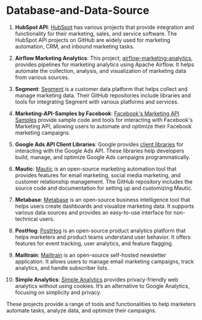 # Database-and-Data-Source

1. **HubSpot API**: [HubSpot](https://github.com/HubSpot) has various projects that provide integration and functionality for their marketing, sales, and service software. The HubSpot API projects on GitHub are widely used for marketing automation, CRM, and inbound marketing tasks.

2. **Airflow Marketing Analytics**: This project, [airflow-marketing-analytics](https://github.com/astronomerio/airflow-marketing-analytics), provides pipelines for marketing analytics using Apache Airflow. It helps automate the collection, analysis, and visualization of marketing data from various sources.

3. **Segment**: [Segment](https://github.com/segmentio) is a customer data platform that helps collect and manage marketing data. Their GitHub repositories include libraries and tools for integrating Segment with various platforms and services.

4. **Marketing-API-Samples by Facebook**: [Facebook's Marketing API Samples](https://github.com/facebook/facebook-python-business-sdk) provide sample code and tools for interacting with Facebook's Marketing API, allowing users to automate and optimize their Facebook marketing campaigns.

5. **Google Ads API Client Libraries**: Google provides [client libraries](https://github.com/googleads/google-ads-python) for interacting with the Google Ads API. These libraries help developers build, manage, and optimize Google Ads campaigns programmatically.

6. **Mautic**: [Mautic](https://github.com/mautic/mautic) is an open-source marketing automation tool that provides features for email marketing, social media marketing, and customer relationship management. The GitHub repository includes the source code and documentation for setting up and customizing Mautic.

7. **Metabase**: [Metabase](https://github.com/metabase/metabase) is an open-source business intelligence tool that helps users create dashboards and visualize marketing data. It supports various data sources and provides an easy-to-use interface for non-technical users.

8. **PostHog**: [PostHog](https://github.com/PostHog/posthog) is an open-source product analytics platform that helps marketers and product teams understand user behavior. It offers features for event tracking, user analytics, and feature flagging.

9. **Mailtrain**: [Mailtrain](https://github.com/Mailtrain-org/mailtrain) is an open-source self-hosted newsletter application. It allows users to manage email marketing campaigns, track analytics, and handle subscriber lists.

10. **Simple Analytics**: [Simple Analytics](https://github.com/simpleanalytics/roadmap) provides privacy-friendly web analytics without using cookies. It’s an alternative to Google Analytics, focusing on simplicity and privacy.

These projects provide a range of tools and functionalities to help marketers automate tasks, analyze data, and optimize their campaigns.
